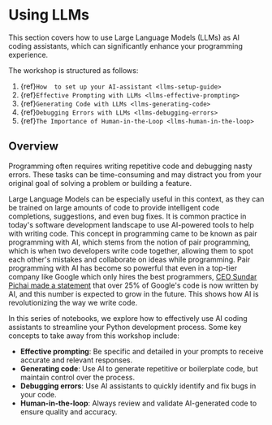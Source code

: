 # Using LLMs

This section covers how to use Large Language Models (LLMs) as AI coding assistants, which can significantly enhance your programming experience.  

The workshop is structured as follows:
1. {ref}`How  to set up your AI-assistant <llms-setup-guide>`
2. {ref}`Effective Prompting with LLMs <llms-effective-prompting>`
3. {ref}`Generating Code with LLMs <llms-generating-code>`
4. {ref}`Debugging Errors with LLMs <llms-debugging-errors>`
5. {ref}`The Importance of Human-in-the-Loop <llms-human-in-the-loop>`

## Overview
Programming often requires writing repetitive code and debugging nasty errors. These tasks can be time-consuming and may distract you from your original goal of solving a problem or building a feature. 

Large Language Models can be especially useful in this context, as they can be trained on large amounts of code to provide intelligent code completions, suggestions, and even bug fixes. It is common practice in today's software development landscape to use AI-powered tools to help with writing code. This concept in programming came to be known as pair programming with AI, which stems from the notion of pair programming, which is when two developers write code together, allowing them to spot each other's mistakes and collaborate on ideas while programming. Pair programming with AI has become so powerful that even in a top-tier company like Google which only hires the best programmers, [CEO Sundar Pichai made a statement](https://fortune.com/2024/10/30/googles-code-ai-sundar-pichai/) that over 25% of Google's code is now written by AI, and this number is expected to grow in the future. This shows how AI is revolutionizing the way we write code. 

In this series of notebooks, we explore how to effectively use AI coding assistants to streamline your Python development process. Some key concepts to take away from this workshop include:
* **Effective prompting**: Be specific and detailed in your prompts to receive accurate and relevant responses.
* **Generating code**: Use AI to generate repetitive or boilerplate code, but maintain control over the process.
* **Debugging errors**: Use AI assistants to quickly identify and fix bugs in your code.
* **Human-in-the-loop**: Always review and validate AI-generated code to ensure quality and accuracy.